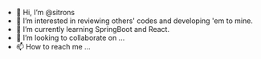 - 👋 Hi, I’m @sitrons
- 👀 I’m interested in reviewing others' codes and developing 'em to mine.
- 🌱 I’m currently learning SpringBoot and React.
- 💞️ I’m looking to collaborate on ...
- 📫 How to reach me ...

<!---
sitrons/sitrons is a ✨ special ✨ repository because its `README.md` (this file) appears on your GitHub profile.
You can click the Preview link to take a look at your changes.
--->
